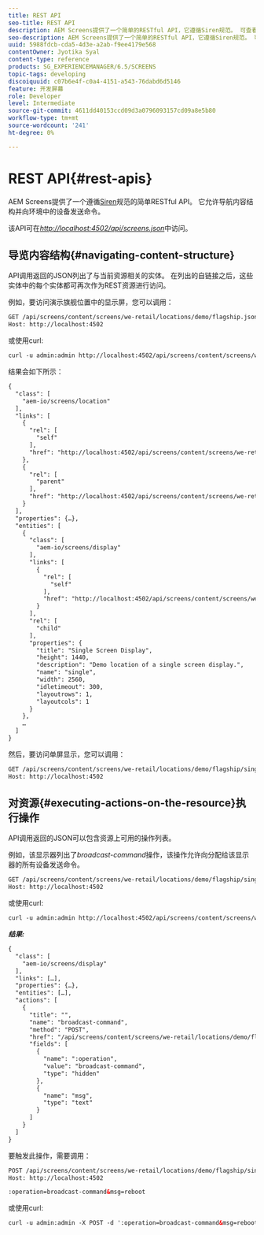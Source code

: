 ```yaml
---
title: REST API
seo-title: REST API
description: AEM Screens提供了一个简单的RESTful API，它遵循Siren规范。 可查看本页以了解如何导航内容结构以及如何向环境中的设备发送命令。
seo-description: AEM Screens提供了一个简单的RESTful API，它遵循Siren规范。 可查看本页以了解如何导航内容结构以及如何向环境中的设备发送命令。
uuid: 5988fdcb-cda5-4d3e-a2ab-f9ee4179e568
contentOwner: Jyotika Syal
content-type: reference
products: SG_EXPERIENCEMANAGER/6.5/SCREENS
topic-tags: developing
discoiquuid: c07b6e4f-c0a4-4151-a543-76dabd6d5146
feature: 开发屏幕
role: Developer
level: Intermediate
source-git-commit: 4611dd40153ccd09d3a0796093157cd09a8e5b80
workflow-type: tm+mt
source-wordcount: '241'
ht-degree: 0%

---
```



# REST API{#rest-apis}

AEM Screens提供了一个遵循[Siren](https://github.com/kevinswiber/siren)规范的简单RESTful API。 它允许导航内容结构并向环境中的设备发送命令。

该API可在&#x200B;[*http://localhost:4502/api/screens.json*](http://localhost:4502/api/screens.json)中访问。

## 导览内容结构{#navigating-content-structure}

API调用返回的JSON列出了与当前资源相关的实体。 在列出的自链接之后，这些实体中的每个实体都可再次作为REST资源进行访问。

例如，要访问演示旗舰位置中的显示屏，您可以调用：

```xml
GET /api/screens/content/screens/we-retail/locations/demo/flagship.json HTTP/1.1
Host: http://localhost:4502
```

或使用curl:

```xml
curl -u admin:admin http://localhost:4502/api/screens/content/screens/we-retail/locations/demo/flagship.json
```

结果会如下所示：

```xml
{
  "class": [
    "aem-io/screens/location"
  ],
  "links": [
    {
      "rel": [
        "self"
      ],
      "href": "http://localhost:4502/api/screens/content/screens/we-retail/locations/demo/flagship.json"
    },
    {
      "rel": [
        "parent"
      ],
      "href": "http://localhost:4502/api/screens/content/screens/we-retail/locations/demo.json"
    }
  ],
  "properties": {…},
  "entities": [
    {
      "class": [
        "aem-io/screens/display"
      ],
      "links": [
        {
          "rel": [
            "self"
          ],
          "href": "http://localhost:4502/api/screens/content/screens/we-retail/locations/demo/flagship/single.json"
        }
      ],
      "rel": [
        "child"
      ],
      "properties": {
        "title": "Single Screen Display",
        "height": 1440,
        "description": "Demo location of a single screen display.",
        "name": "single",
        "width": 2560,
        "idletimeout": 300,
        "layoutrows": 1,
        "layoutcols": 1
      }
    },
    …
  ]
}
```

然后，要访问单屏显示，您可以调用：

```xml
GET /api/screens/content/screens/we-retail/locations/demo/flagship/single.json HTTP/1.1
Host: http://localhost:4502
```

## 对资源{#executing-actions-on-the-resource}执行操作

API调用返回的JSON可以包含资源上可用的操作列表。

例如，该显示器列出了&#x200B;*broadcast-command*&#x200B;操作，该操作允许向分配给该显示器的所有设备发送命令。

```xml
GET /api/screens/content/screens/we-retail/locations/demo/flagship/single.json HTTP/1.1
Host: http://localhost:4502
```

或使用curl:

```xml
curl -u admin:admin http://localhost:4502/api/screens/content/screens/we-retail/locations/demo/flagship/single.json
```

***结果:***

```xml
{
  "class": [
    "aem-io/screens/display"
  ],
  "links": […],
  "properties": {…},
  "entities": […],
  "actions": [
    {
      "title": "",
      "name": "broadcast-command",
      "method": "POST",
      "href": "/api/screens/content/screens/we-retail/locations/demo/flagship/single",
      "fields": [
        {
          "name": ":operation",
          "value": "broadcast-command",
          "type": "hidden"
        },
        {
          "name": "msg",
          "type": "text"
        }
      ]
    }
  ]
}
```

要触发此操作，需要调用：

```xml
POST /api/screens/content/screens/we-retail/locations/demo/flagship/single.json HTTP/1.1
Host: http://localhost:4502

:operation=broadcast-command&msg=reboot
```

或使用curl:

```xml
curl -u admin:admin -X POST -d ':operation=broadcast-command&msg=reboot' http://localhost:4502/api/screens/content/screens/we-retail/locations/demo/flagship/single.json
```

